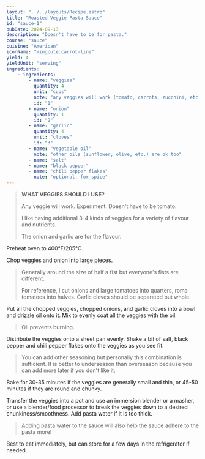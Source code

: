 ```yaml
---
layout: "../../layouts/Recipe.astro"
title: "Roasted Veggie Pasta Sauce"
id: "sauce-1"
pubDate: 2024-09-13
description: "Doesn't have to be for pasta."
course: "sauce"
cuisine: "American"
iconName: "mingcute:carrot-line"
yield: 4
yieldUnit: "serving"
ingredients:
    - ingredients:
        - name: "veggies"
          quantity: 4
          unit: "cups"
          note: "any veggies will work (tomato, carrots, zucchini, etc.)"
          id: "1"
        - name: "onion"
          quantity: 1
          id: "2"
        - name: "garlic"
          quantity: 4
          unit: "cloves"
          id: "3"
        - name: "vegetable oil"
          note: "other oils (sunflower, olive, etc.) are ok too"
        - name: "salt"
        - name: "black pepper"
        - name: "chili pepper flakes"
          note: "optional, for spice"
---
```

> **WHAT VEGGIES SHOULD I USE?**
>
> Any veggie will work. Experiment. Doesn't have to be tomato.
>
> I like having additional 3-4 kinds of veggies for a variety of flavour and nutrients.
>
> The onion and garlic are for the flavour.

Preheat oven to 400°F/205°C.

Chop <span class="ingredient" data-id="1">veggies</span> and <span class="ingredient" data-id="2">onion</span> into large pieces. 
> Generally around the size of half a fist but everyone's fists are different. 
>
> For reference, I cut onions and large tomatoes into quarters, roma tomatoes into halves.
> Garlic cloves should be separated but whole.

Put all the chopped veggies, chopped onions, and <span class="ingredient" data-id="3">garlic cloves</span> into a bowl and drizzle <span class="ingredient">oil</span> onto it. Mix to evenly coat all the veggies with the oil.
> Oil prevents burning.

Distribute the veggies onto a sheet pan evenly. Shake a bit of <span class="ingredient">salt</span>, <span class="ingredient">black pepper</span> and <span class="ingredient">chili pepper flakes</span> onto the veggies as you see fit.
> You can add other seasoning but personally this combination is sufficient. It is better to underseason than overseason because you can add more later if you don't like it.

Bake for 30-35 minutes if the veggies are generally small and thin, or 45-50 minutes if they are round and chunky.

Transfer the veggies into a pot and use an immersion blender or a masher, or use a blender/food processor to break the veggies down to a desired chunkiness/smoothness. Add pasta water if it is too thick.
> Adding pasta water to the sauce will also help the sauce adhere to the pasta more!

Best to eat immediately, but can store for a few days in the refrigerator if needed.